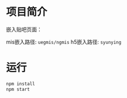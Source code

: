 # 项目简介

嵌入贴吧页面：

mis嵌入路径: `uegmis/ngmis`
h5嵌入路径: `syunying`

# 运行

~~~bash
npm install
npm start
~~~

